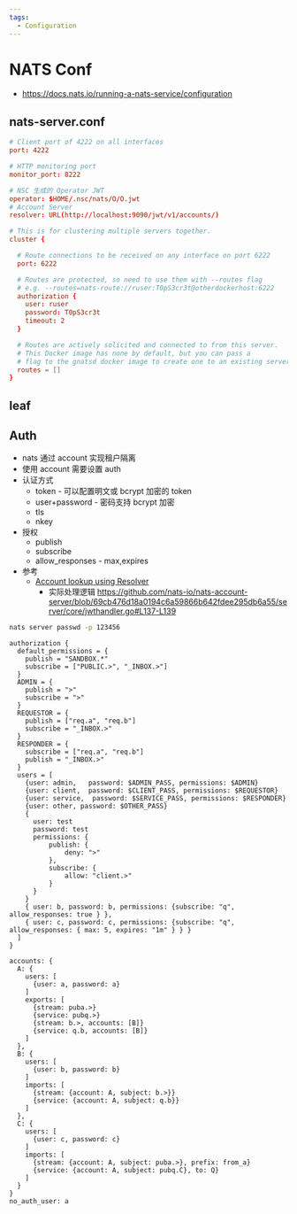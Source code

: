 ```yaml
---
tags:
  - Configuration
---
```


# NATS Conf

- https://docs.nats.io/running-a-nats-service/configuration

## nats-server.conf

```conf
# Client port of 4222 on all interfaces
port: 4222

# HTTP monitoring port
monitor_port: 8222

# NSC 生成的 Operator JWT
operator: $HOME/.nsc/nats/O/O.jwt
# Account Server
resolver: URL(http://localhost:9090/jwt/v1/accounts/)

# This is for clustering multiple servers together.
cluster {

  # Route connections to be received on any interface on port 6222
  port: 6222

  # Routes are protected, so need to use them with --routes flag
  # e.g. --routes=nats-route://ruser:T0pS3cr3t@otherdockerhost:6222
  authorization {
    user: ruser
    password: T0pS3cr3t
    timeout: 2
  }

  # Routes are actively solicited and connected to from this server.
  # This Docker image has none by default, but you can pass a
  # flag to the gnatsd docker image to create one to an existing server.
  routes = []
}
```

## leaf

## Auth

- nats 通过 account 实现租户隔离
- 使用 account 需要设置 auth
- 认证方式
  - token - 可以配置明文或 bcrypt 加密的 token
  - user+password - 密码支持 bcrypt 加密
  - tls
  - nkey
- 授权
  - publish
  - subscribe
  - allow_responses - max,expires
- 参考
  - [Account lookup using Resolver](https://docs.nats.io/running-a-nats-service/configuration/securing_nats/auth_intro/jwt/resolver)
    - 实际处理逻辑 https://github.com/nats-io/nats-account-server/blob/69cb476d18a0194c6a59866b642fdee295db6a55/server/core/jwthandler.go#L137-L139

```bash
nats server passwd -p 123456
```

```hcl
authorization {
  default_permissions = {
    publish = "SANDBOX.*"
    subscribe = ["PUBLIC.>", "_INBOX.>"]
  }
  ADMIN = {
    publish = ">"
    subscribe = ">"
  }
  REQUESTOR = {
    publish = ["req.a", "req.b"]
    subscribe = "_INBOX.>"
  }
  RESPONDER = {
    subscribe = ["req.a", "req.b"]
    publish = "_INBOX.>"
  }
  users = [
    {user: admin,   password: $ADMIN_PASS, permissions: $ADMIN}
    {user: client,  password: $CLIENT_PASS, permissions: $REQUESTOR}
    {user: service,  password: $SERVICE_PASS, permissions: $RESPONDER}
    {user: other, password: $OTHER_PASS}
    {
      user: test
      password: test
      permissions: {
          publish: {
              deny: ">"
          },
          subscribe: {
              allow: "client.>"
          }
      }
    }
    { user: b, password: b, permissions: {subscribe: "q", allow_responses: true } },
    { user: c, password: c, permissions: {subscribe: "q", allow_responses: { max: 5, expires: "1m" } } }
  ]
}

accounts: {
  A: {
    users: [
      {user: a, password: a}
    ]
    exports: [
      {stream: puba.>}
      {service: pubq.>}
      {stream: b.>, accounts: [B]}
      {service: q.b, accounts: [B]}
    ]
  },
  B: {
    users: [
      {user: b, password: b}
    ]
    imports: [
      {stream: {account: A, subject: b.>}}
      {service: {account: A, subject: q.b}}
    ]
  },
  C: {
    users: [
      {user: c, password: c}
    ]
    imports: [
      {stream: {account: A, subject: puba.>}, prefix: from_a}
      {service: {account: A, subject: pubq.C}, to: Q}
    ]
  }
}
no_auth_user: a
```
